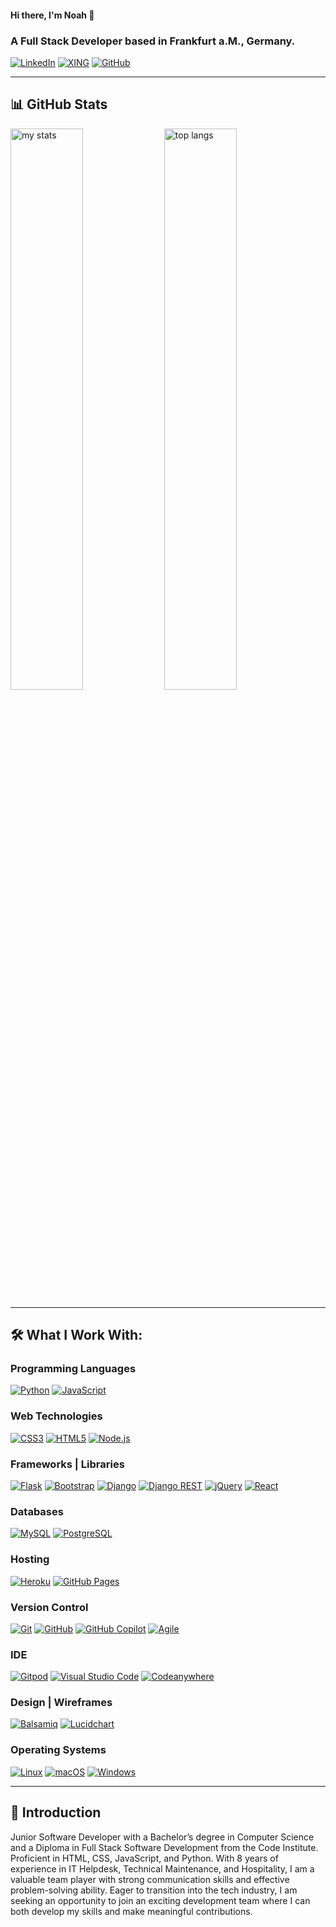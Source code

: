 #### Hi there, I'm Noah 👋 

### A Full Stack Developer based in Frankfurt a.M., Germany.

[![LinkedIn](https://img.shields.io/badge/-LINKEDIN-%230077B5?style=for-the-badge&logo=linkedin&logoColor=white)](https://www.linkedin.com/in/noah-al-samawi-058583197)
[![XING](https://img.shields.io/badge/-XING-%23232323?style=for-the-badge&logo=xing&logoColor=white)](https://www.xing.com/profile/Noah_AlSamawi/web_profiles)
[![GitHub](https://img.shields.io/badge/-GITHUB-%23F05F1F?style=for-the-badge&logo=github&logoColor=white)](https://github.com/Noah-Samawi)

---

## 📊 GitHub Stats

<img alt="my stats" align="center" width="48%" src="https://github-readme-stats.vercel.app/api?username=Noah-Samawi&show_icons=true" />
<img alt="top langs" align="center" width="48%" src="https://github-readme-stats.vercel.app/api/top-langs/?username=Noah-Samawi&layout=compact" />

---

## 🛠️ What I Work With:

### Programming Languages

[![Python](https://img.shields.io/badge/-Python-3776AB?style=for-the-badge&logo=python&logoColor=white)](https://www.python.org/)
[![JavaScript](https://img.shields.io/badge/-JavaScript-F7DF1E?style=for-the-badge&logo=javascript&logoColor=black)](https://developer.mozilla.org/en-US/docs/Web/JavaScript)

### Web Technologies

[![CSS3](https://img.shields.io/badge/-CSS3-1572B6?style=for-the-badge&logo=css3)](https://developer.mozilla.org/en-US/docs/Web/CSS)
[![HTML5](https://img.shields.io/badge/-HTML5-E34F26?style=for-the-badge&logo=html5&logoColor=white)](https://developer.mozilla.org/en-US/docs/Web/HTML)
[![Node.js](https://img.shields.io/badge/-Node.js-339933?style=for-the-badge&logo=node.js&logoColor=white)](https://nodejs.org/)

### Frameworks | Libraries

[![Flask](https://img.shields.io/badge/-Flask-000000?style=for-the-badge&logo=flask)](https://flask.palletsprojects.com/)
[![Bootstrap](https://img.shields.io/badge/-Bootstrap-7952B3?style=for-the-badge&logo=bootstrap&logoColor=white)](https://getbootstrap.com/)
[![Django](https://img.shields.io/badge/-Django-092E20?style=for-the-badge&logo=django)](https://www.djangoproject.com/)
[![Django REST](https://img.shields.io/badge/-Django%20REST-ff1709?style=for-the-badge&logo=django&logoColor=white)](https://www.django-rest-framework.org/)
[![jQuery](https://img.shields.io/badge/-jQuery-0769AD?style=for-the-badge&logo=jquery)](https://jquery.com/)
[![React](https://img.shields.io/badge/-React-61DAFB?style=for-the-badge&logo=react&logoColor=black)](https://reactjs.org/)

### Databases

[![MySQL](https://img.shields.io/badge/-MySQL-4479A1?style=for-the-badge&logo=mysql&logoColor=white)](https://www.mysql.com/)
[![PostgreSQL](https://img.shields.io/badge/-PostgreSQL-336791?style=for-the-badge&logo=postgresql&logoColor=white)](https://www.postgresql.org/)

### Hosting

[![Heroku](https://img.shields.io/badge/-Heroku-430098?style=for-the-badge&logo=heroku&logoColor=white)](https://www.heroku.com/)
[![GitHub Pages](https://img.shields.io/badge/-GitHub%20Pages-222222?style=for-the-badge&logo=github-pages&logoColor=white)](https://pages.github.com/)

### Version Control

[![Git](https://img.shields.io/badge/-Git-F05032?style=for-the-badge&logo=git&logoColor=white)](https://git-scm.com/)
[![GitHub](https://img.shields.io/badge/-GitHub-181717?style=for-the-badge&logo=github&logoColor=white)](https://github.com/)
[![GitHub Copilot](https://img.shields.io/badge/-GitHub%20Copilot-5C5C5C?style=for-the-badge&logo=github&logoColor=white)](https://github.com/features/copilot)
[![Agile](https://img.shields.io/badge/-Agile-0052CC?style=for-the-badge&logo=agile&logoColor=white)](https://www.atlassian.com/agile)

### IDE

[![Gitpod](https://img.shields.io/badge/-Gitpod-1AA6E4?style=for-the-badge&logo=gitpod&logoColor=white)](https://www.gitpod.io/)
[![Visual Studio Code](https://img.shields.io/badge/-VS%20Code-007ACC?style=for-the-badge&logo=visualstudiocode&logoColor=white)](https://code.visualstudio.com/)
[![Codeanywhere](https://img.shields.io/badge/-Codeanywhere-3B6EA5?style=for-the-badge&logo=codeanywhere&logoColor=white)](https://codeanywhere.com/)

### Design | Wireframes

[![Balsamiq](https://img.shields.io/badge/-Balsamiq-800000?style=for-the-badge&logo=balsamiq&logoColor=white)](https://balsamiq.com/)
[![Lucidchart](https://img.shields.io/badge/-Lucidchart-F9A828?style=for-the-badge&logo=lucidchart&logoColor=white)](https://www.lucidchart.com/)

### Operating Systems

[![Linux](https://img.shields.io/badge/-Linux-FCC624?style=for-the-badge&logo=linux&logoColor=black)](https://www.linux.org/)
[![macOS](https://img.shields.io/badge/-macOS-000000?style=for-the-badge&logo=apple&logoColor=white)](https://www.apple.com/macos/)
[![Windows](https://img.shields.io/badge/-Windows-0078D4?style=for-the-badge&logo=windows&logoColor=white)](https://www.microsoft.com/windows/)

---

## 📜 Introduction

Junior Software Developer with a Bachelor’s degree in Computer Science and a Diploma in Full Stack Software Development from the Code Institute. Proficient in HTML, CSS, JavaScript, and Python. With 8 years of experience in IT Helpdesk, Technical Maintenance, and Hospitality, I am a valuable team player with strong communication skills and effective problem-solving ability. Eager to transition into the tech industry, I am seeking an opportunity to join an exciting development team where I can both develop my skills and make meaningful contributions.
